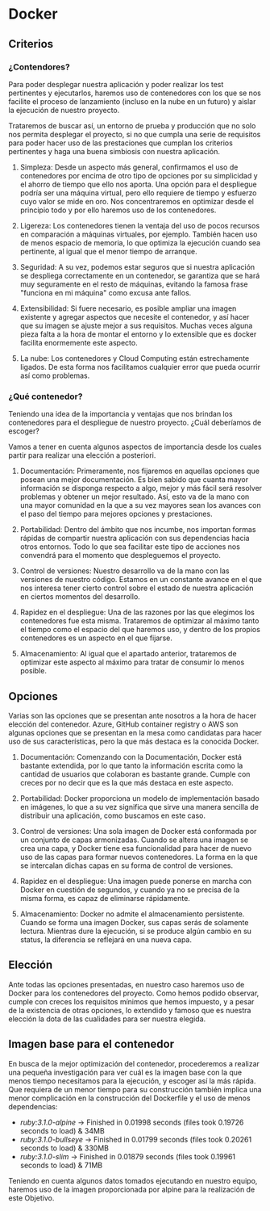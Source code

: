 # Docker

## Criterios

### ¿Contendores?

Para poder desplegar nuestra aplicación y poder realizar los test pertinentes y ejecutarlos, haremos uso de contenedores con los que se nos facilite el proceso de lanzamiento (incluso en la nube en un futuro) y aislar la ejecución de nuestro proyecto.

Trataremos de buscar así, un entorno de prueba y producción que no solo nos permita desplegar el proyecto, si no que cumpla una serie de requisitos para poder hacer uso de las prestaciones que cumplan los criterios pertinentes y haga una buena simbiosis con nuestra aplicación.

1. Simpleza: Desde un aspecto más general, confirmamos el uso de contenedores por encima de otro tipo de opciones por su simplicidad y el ahorro de tiempo que ello nos aporta. Una opción para el despliegue podría ser una máquina virtual, pero ello requiere de tiempo y esfuerzo cuyo valor se mide en oro. Nos concentraremos en optimizar desde el principio todo y por ello haremos uso de los contenedores.

2. Ligereza: Los contenedores tienen la ventaja del uso de pocos recursos en comparación a máquinas virtuales, por ejemplo. También hacen uso de menos espacio de memoria, lo que optimiza la ejecución cuando sea pertinente, al igual que el menor tiempo de arranque.

3. Seguridad: A su vez, podemos estar seguros que si nuestra aplicación se despliega correctamente en un contenedor, se garantiza que se hará muy seguramente en el resto de máquinas, evitando la famosa frase "funciona en mi máquina" como excusa ante fallos.

4. Extensibilidad: Si fuere necesario, es posible ampliar una imagen existente y agregar aspectos que necesite el contenedor, y así hacer que su imagen se ajuste mejor a sus requisitos. Muchas veces alguna pieza falta a la hora de montar el entorno y lo extensible que es docker facilita enormemente este aspecto.

5. La nube: Los contenedores y Cloud Computing están estrechamente ligados. De esta forma nos facilitamos cualquier error que pueda ocurrir así como problemas.

### ¿Qué contenedor?

Teniendo una idea de la importancia y ventajas que nos brindan los contenedores para el despliegue de nuestro proyecto. ¿Cuál deberíamos de escoger?

Vamos a tener en cuenta algunos aspectos de importancia desde los cuales partir para realizar una elección a posteriori.

1. Documentación: Primeramente, nos fijaremos en aquellas opciones que posean una mejor documentación. Es bien sabido que cuanta mayor información se disponga respecto a algo, mejor y más fácil será resolver problemas y obtener un mejor resultado. Así, esto va de la mano con una mayor comunidad en la que a su vez mayores sean los avances con el paso del tiempo para mejores opciones y prestaciones.

2. Portabilidad: Dentro del ámbito que nos incumbe, nos importan formas rápidas de compartir nuestra aplicación con sus dependencias hacia otros entornos. Todo lo que sea facilitar este tipo de acciones nos convendrá para el momento que despleguemos el proyecto.

3. Control de versiones: Nuestro desarrollo va de la mano con las versiones de nuestro código. Estamos en un constante avance en el que nos interesa tener cierto control sobre el estado de nuestra aplicación en ciertos momentos del desarrollo.

4. Rapidez en el despliegue: Una de las razones por las que elegimos los contenedores fue esta misma. Trataremos de optimizar al máximo tanto el tiempo como el espacio del que haremos uso, y dentro de los propios contenedores es un aspecto en el que fijarse.

5. Almacenamiento: Al igual que el apartado anterior, trataremos de optimizar este aspecto al máximo para tratar de consumir lo menos posible.


## Opciones

Varias son las opciones que se presentan ante nosotros a la hora de hacer elección del contenedor. Azure, GitHub container registry o AWS son algunas opciones que se presentan en la mesa como candidatas para hacer uso de sus características, pero la que más destaca es la conocida Docker.

1. Documentación: Comenzando con la Documentación, Docker está bastante extendida, por lo que tanto la información escrita como la cantidad de usuarios que colaboran es bastante grande. Cumple con creces por no decir que es la que más destaca en este aspecto.

2. Portabilidad: Docker proporciona un modelo de implementación basado en imágenes, lo que a su vez significa que sirve una manera sencilla de distribuir una aplicación, como buscamos en este caso.

3. Control de versiones: Una sola imagen de Docker está conformada por un conjunto de capas armonizadas. Cuando se altera una imagen se crea una capa, y Docker tiene esa funcionalidad para hacer de nuevo uso de las capas para formar nuevos contenedores. La forma en la que se intercalan dichas capas en su forma de control de versiones.

4. Rapidez en el despliegue: Una imagen puede ponerse en marcha con Docker en cuestión de segundos, y cuando ya no se precisa de la misma forma, es capaz de eliminarse rápidamente.

5. Almacenamiento: Docker no admite el almacenamiento persistente. Cuando se forma una imagen Docker, sus capas serás de solamente lectura. Mientras dure la ejecución, si se produce algún cambio en su status, la diferencia se reflejará en una nueva capa.

## Elección

Ante todas las opciones presentadas, en nuestro caso haremos uso de Docker para los contenedores del proyecto. Como hemos podido observar, cumple con creces los requisitos mínimos que hemos impuesto, y a pesar de la existencia de otras opciones, lo extendido y famoso que es nuestra elección la dota de las cualidades para ser nuestra elegida.

## Imagen base para el contenedor

En busca de la mejor optimización del contenedor, procederemos a realizar una pequeña investigación para ver cuál es la imagen base con la que menos tiempo necesitamos para la ejecución, y escoger así la más rápida. Que requiera de un menor tiempo para su construcción también implica una menor complicación en la construcción del Dockerfile y el uso de menos dependencias:

- *ruby:3.1.0-alpine* -> Finished in 0.01998 seconds (files took 0.19726 seconds to load) & 34MB
- *ruby:3.1.0-bullseye* -> Finished in 0.01799 seconds (files took 0.20261 seconds to load) & 330MB
- *ruby:3.1.0-slim* -> Finished in 0.01879 seconds (files took 0.19961 seconds to load) & 71MB

Teniendo en cuenta algunos datos tomados ejecutando en nuestro equipo, haremos uso de la imagen proporcionada por alpine para la realización de este Objetivo.